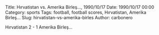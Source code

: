 Title: Hırvatistan vs. Amerika Birleş…, 1990/10/17
Date: 1990/10/17 00:00
Category: sports
Tags: football, football scores, Hırvatistan, Amerika Birleş…
Slug: hirvatistan-vs-amerika-birles
Author: carbonero


Hırvatistan 2 - 1 Amerika Birleş…

